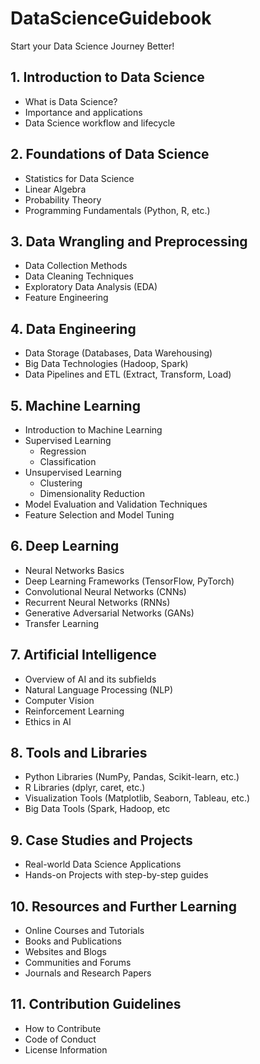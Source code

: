 # DataScienceGuidebook
Start your Data Science Journey Better! 

## 1. Introduction to Data Science
   - What is Data Science?
   - Importance and applications
   - Data Science workflow and lifecycle

## 2. Foundations of Data Science
   - Statistics for Data Science
   - Linear Algebra
   - Probability Theory
   - Programming Fundamentals (Python, R, etc.)

## 3. Data Wrangling and Preprocessing
   - Data Collection Methods
   - Data Cleaning Techniques
   - Exploratory Data Analysis (EDA)
   - Feature Engineering

## 4. Data Engineering
   - Data Storage (Databases, Data Warehousing)
   - Big Data Technologies (Hadoop, Spark)
   - Data Pipelines and ETL (Extract, Transform, Load)

## 5. Machine Learning
   - Introduction to Machine Learning
   - Supervised Learning
      - Regression
      - Classification
   - Unsupervised Learning
      - Clustering
      - Dimensionality Reduction
   - Model Evaluation and Validation Techniques
   - Feature Selection and Model Tuning

## 6. Deep Learning
   - Neural Networks Basics
   - Deep Learning Frameworks (TensorFlow, PyTorch)
   - Convolutional Neural Networks (CNNs)
   - Recurrent Neural Networks (RNNs)
   - Generative Adversarial Networks (GANs)
   - Transfer Learning

## 7. Artificial Intelligence
   - Overview of AI and its subfields
   - Natural Language Processing (NLP)
   - Computer Vision
   - Reinforcement Learning
   - Ethics in AI
   
## 8. Tools and Libraries
   - Python Libraries (NumPy, Pandas, Scikit-learn, etc.)
   - R Libraries (dplyr, caret, etc.)
   - Visualization Tools (Matplotlib, Seaborn, Tableau, etc.)
   - Big Data Tools (Spark, Hadoop, etc

## 9. Case Studies and Projects
   - Real-world Data Science Applications
   - Hands-on Projects with step-by-step guides

## 10. Resources and Further Learning
   - Online Courses and Tutorials
   - Books and Publications
   - Websites and Blogs
   - Communities and Forums
   - Journals and Research Papers

## 11. Contribution Guidelines
   - How to Contribute
   - Code of Conduct
   - License Information

